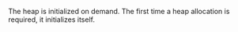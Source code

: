 ﻿

The heap is initialized on demand. The first time a heap allocation is
required, it initializes itself.

